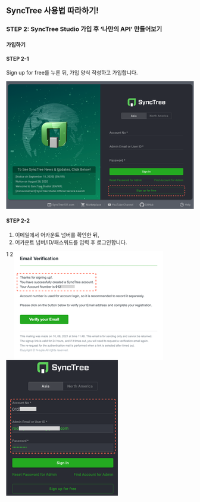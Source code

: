 ## SyncTree 사용법 따라하기!

### STEP 2: SyncTree Studio 가입 후 ‘나만의 API’ 만들어보기

#### 가입하기

#### STEP 2-1

Sign up for free를 누른 뒤, 가입 양식 작성하고 가입합니다.

![](../../img/howtouse/step2-1.png)

#### STEP 2-2

1. 이메일에서 어카운트 넘버를 확인한 뒤,
2. 어카운트 넘버/ID/패스워드를 입력 후 로그인합니다.

<div class='img-container'>
    <span style='top: -36px;left: 0px;'>1</span>
    <span style='top: -36px;left: 423px;'>2</span>
    <img src='../../img/howtouse/step2-2-1.png' style='margin-right: 20px;vertical-align: top;' />
    <img src='../../img/howtouse/step2-2-2.png' style=''/>
</div>
